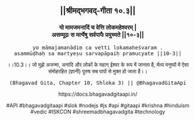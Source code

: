 <center><h2>||श्रीमद्‍भगवद्‍-गीता १०.३||</h2>
<h3>यो मामजमनादिं च वेत्ति लोकमहेश्वरम् |<br/>असम्मूढः स मर्त्येषु सर्वपापैः प्रमुच्यते ||१०-३||</h3>
<pre>yo māmajamanādiṃ ca vetti lokamaheśvaram .<br/>asammūḍhaḥ sa martyeṣu sarvapāpaiḥ pramucyate ||10-3||</pre>
<p>।।10.3।। जो मुझे अजन्मा, अनादि और लोकों के महान् ईश्वर के रूप में जानता है, र्मत्य मनुष्यों में ऐसा संमोहरहित (ज्ञानी) पुरुष सब पापों से मुक्त हो जाता है।।</p>
<pre>(Bhagavad Gita, Chapter 10, Shloka 3) || @BhagavadGitaApi</pre><p>https://docs.bhagavadgitaapi.in/</p><p>#API #bhagavadgitaapi #slok #nodejs #js #api #gitaapi #krishna #hinduism #vedic #ISKCON #shreemadbhagavadgita #technology</p></center>